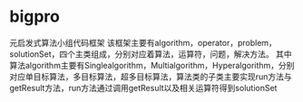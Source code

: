 # bigpro
元启发式算法小组代码框架
该框架主要有algorithm，operator，problem，solutionSet，四个主类组成，分别对应着算法，运算符，问题，解决方法。
其中算法algorithm主要有Singlealgorithm，Multialgorithm，Hyperalgorithm，分别对应单目标算法，多目标算法，超多目标算法，算法类的子类主要实现run方法与getResult方法，run方法通过调用getResult以及相关运算符得到solutionSet
